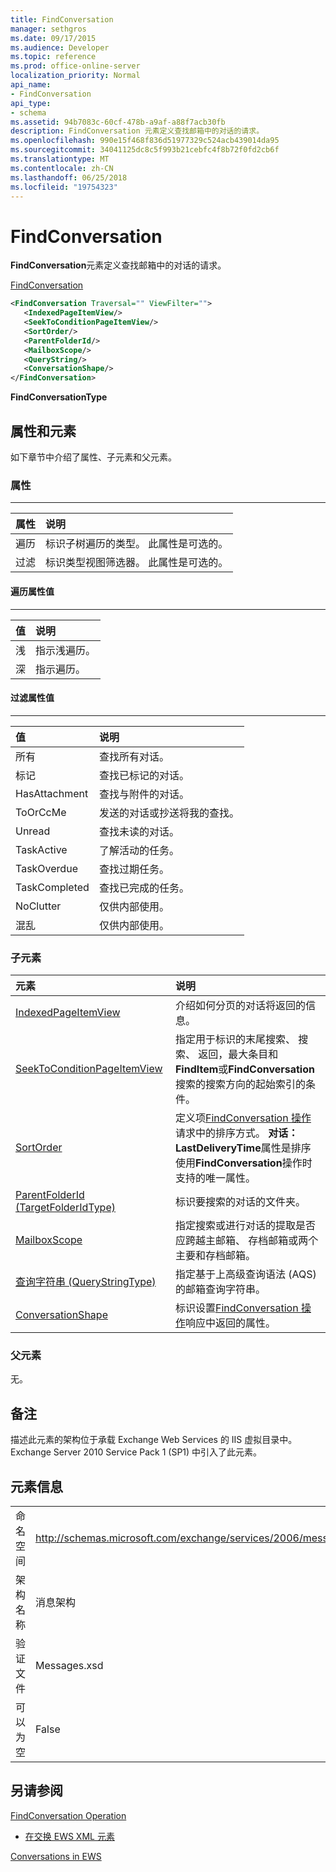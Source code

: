 ```yaml
---
title: FindConversation
manager: sethgros
ms.date: 09/17/2015
ms.audience: Developer
ms.topic: reference
ms.prod: office-online-server
localization_priority: Normal
api_name:
- FindConversation
api_type:
- schema
ms.assetid: 94b7083c-60cf-478b-a9af-a88f7acb30fb
description: FindConversation 元素定义查找邮箱中的对话的请求。
ms.openlocfilehash: 990e15f468f836d51977329c524acb439014da95
ms.sourcegitcommit: 34041125dc8c5f993b21cebfc4f8b72f0fd2cb6f
ms.translationtype: MT
ms.contentlocale: zh-CN
ms.lasthandoff: 06/25/2018
ms.locfileid: "19754323"
---
```

# <a name="findconversation"></a>FindConversation

**FindConversation**元素定义查找邮箱中的对话的请求。 
  
[FindConversation](findconversation.md)
  
```XML
<FindConversation Traversal="" ViewFilter="">
   <IndexedPageItemView/>
   <SeekToConditionPageItemView/>
   <SortOrder/>
   <ParentFolderId/>
   <MailboxScope/>
   <QueryString/>
   <ConversationShape/>
</FindConversation>
```

 **FindConversationType**
## <a name="attributes-and-elements"></a>属性和元素

如下章节中介绍了属性、子元素和父元素。
  
### <a name="attributes"></a>属性

****

|**属性**|**说明**|
|:-----|:-----|
|遍历  <br/> |标识子树遍历的类型。 此属性是可选的。  <br/> |
|过滤  <br/> |标识类型视图筛选器。 此属性是可选的。  <br/> |
   
#### <a name="traversal-attribute-values"></a>遍历属性值

****

|**值**|**说明**|
|:-----|:-----|
|浅  <br/> |指示浅遍历。  <br/> |
|深  <br/> |指示遍历。  <br/> |
   
#### <a name="viewfilter-attribute-values"></a>过滤属性值

****

|**值**|**说明**|
|:-----|:-----|
|所有  <br/> |查找所有对话。  <br/> |
|标记  <br/> |查找已标记的对话。  <br/> |
|HasAttachment  <br/> |查找与附件的对话。  <br/> |
|ToOrCcMe  <br/> |发送的对话或抄送将我的查找。  <br/> |
|Unread  <br/> |查找未读的对话。  <br/> |
|TaskActive  <br/> |了解活动的任务。  <br/> |
|TaskOverdue  <br/> |查找过期任务。  <br/> |
|TaskCompleted  <br/> |查找已完成的任务。  <br/> |
|NoClutter  <br/> |仅供内部使用。  <br/> |
|混乱  <br/> |仅供内部使用。  <br/> |
   
### <a name="child-elements"></a>子元素

|**元素**|**说明**|
|:-----|:-----|
|[IndexedPageItemView](indexedpageitemview.md) <br/> |介绍如何分页的对话将返回的信息。  <br/> |
|[SeekToConditionPageItemView](seektoconditionpageitemview.md) <br/> |指定用于标识的末尾搜索、 搜索、 返回，最大条目和**FindItem**或**FindConversation**搜索的搜索方向的起始索引的条件。  <br/> |
|[SortOrder](sortorder.md) <br/> |定义项[FindConversation 操作](findconversation-operation.md)请求中的排序方式。 **对话： LastDeliveryTime**属性是排序使用**FindConversation**操作时支持的唯一属性。  <br/> |
|[ParentFolderId (TargetFolderIdType)](parentfolderid-targetfolderidtype.md) <br/> |标识要搜索的对话的文件夹。  <br/> |
|[MailboxScope](mailboxscope.md) <br/> |指定搜索或进行对话的提取是否应跨越主邮箱、 存档邮箱或两个主要和存档邮箱。  <br/> |
|[查询字符串 (QueryStringType)](querystring-querystringtype.md) <br/> |指定基于上高级查询语法 (AQS) 的邮箱查询字符串。  <br/> |
|[ConversationShape](conversationshape.md) <br/> |标识设置[FindConversation 操作](findconversation-operation.md)响应中返回的属性。  <br/> |
   
### <a name="parent-elements"></a>父元素

无。
  
## <a name="remarks"></a>备注

描述此元素的架构位于承载 Exchange Web Services 的 IIS 虚拟目录中。Exchange Server 2010 Service Pack 1 (SP1) 中引入了此元素。
  
## <a name="element-information"></a>元素信息

|||
|:-----|:-----|
|命名空间  <br/> |http://schemas.microsoft.com/exchange/services/2006/messages  <br/> |
|架构名称  <br/> |消息架构  <br/> |
|验证文件  <br/> |Messages.xsd  <br/> |
|可以为空  <br/> |False  <br/> |
   
## <a name="see-also"></a>另请参阅



[FindConversation Operation](findconversation-operation.md)


- [在交换 EWS XML 元素](ews-xml-elements-in-exchange.md)


[Conversations in EWS](http://msdn.microsoft.com/library/91e64629-db6c-4c94-9dcb-d386232e8467%28Office.15%29.aspx)

